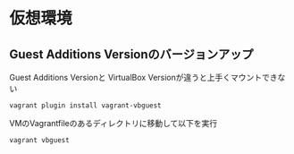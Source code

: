 
# 仮想環境

## Guest Additions Versionのバージョンアップ

Guest Additions Versionと
VirtualBox Versionが違うと上手くマウントできない

```
vagrant plugin install vagrant-vbguest
```

VMのVagrantfileのあるディレクトリに移動して以下を実行

```
vagrant vbguest
```




